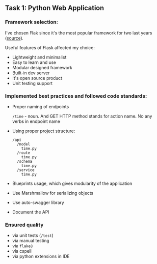 ## Task 1: Python Web Application

### Framework selection:

  I've chosen Flak since it's the most popular framework for two last years ([source](https://www.jetbrains.com/lp/devecosystem-2022/python/)).

  Useful features of Flask affected my choice:

  - Lightweight and minimalist
  - Easy to learn and use
  - Modular designed framework
  - Built-in dev server
  - It's open source product
  - Unit testing support

### Implemented best practices and followed code standards:

  - Proper naming of endpoints 

    `/time` - noun. And GET HTTP method stands for action name. No any verbs in endpoint name
  - Using proper project structure:
    ``` 
    /api
      /model
        time.py
      /route
        time.py
      /schema
        time.py
      /service
        time.py
    ```
  - Blueprints usage, which gives modularity of the application
  - Use Marshmallow for serializing objects
  - Use auto-swagger library
  - Document the API

### Ensured quality
  - via unit tests (`/test`)
  - via manual testing
  - via `flake8`
  - via cspell
  - via python extensions in IDE

